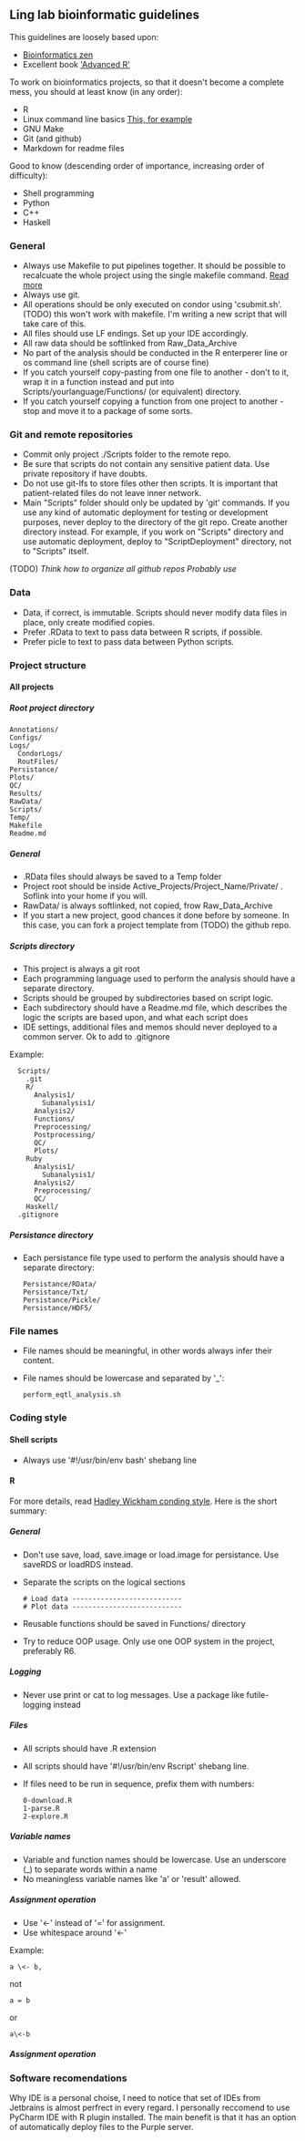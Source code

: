 ## Ling lab bioinformatic guidelines ##

This guidelines are loosely based upon:
- [Bioinformatics zen](http://www.bioinformaticszen.com)
- Excellent book ['Advanced R'](http://adv-r.had.co.nz/)

To work on bioinformatics projects, so that it doesn't become a complete mess, you should at least know (in any order):

- R
- Linux command line basics [This, for example](http://linuxcommand.org/)
- GNU Make
- Git (and github)
- Markdown for readme files

Good to know (descending order of importance, increasing order of difficulty):
- Shell programming
- Python
- C++
- Haskell

### General ###

- Always use Makefile to put pipelines together. It should be possible to recalcuate the whole project using the single makefile command. [Read more](http://www.bioinformaticszen.com/post/functional/)
- Always use git.
- All operations should be only executed on condor using 'csubmit.sh'. (TODO) this won't work with makefile. I'm writing a new script that will take care of this.
- All files should use LF endings. Set up your IDE accordingly.
- All raw data should be softlinked from Raw_Data_Archive
- No part of the analysis should be conducted in the R enterperer line or os command line (shell scripts are of course fine)
- If you catch yourself copy-pasting from one file to another - don't to it, wrap it in a function instead and put into Scripts/yourlanguage/Functions/ (or equivalent) directory.
- If you catch yourself copying a function from one project to another - stop and move it to a package of some sorts.

### Git and remote repositories ###

- Commit only project ./Scripts folder to the remote repo.
- Be sure that scripts do not contain any sensitive patient data. Use private repository if have doubts.
- Do not use git-lfs to store files other then scripts. It is important that patient-related files do not leave inner network.
- Main "Scripts" folder should only be updated by 'git' commands. If you use any kind of automatic deployment for testing or development purposes, never deploy to the directory of the git repo. Create another directory instead.
For example, if you work on "Scripts" directory and use automatic deployment, deploy to "ScriptDeployment" directory, not to "Scripts" itself.

(TODO)
*Think how to organize all github repos*
*Probably use*

### Data ###

- Data, if correct, is immutable. Scripts should never modify data files in place, only create modified copies.
- Prefer .RData to text to pass data between R scripts, if possible.
- Prefer picle to text to pass data between Python scripts.

### Project structure ###

#### All projects ####

##### Root project directory #####

    Annotations/
    Configs/
    Logs/
      CondorLogs/
      RoutFiles/
    Persistance/
    Plots/
    QC/
    Results/
    RawData/
    Scripts/
    Temp/
    Makefile
    Readme.md

##### General #####

  - .RData files should always be saved to a Temp folder
  - Project root should be inside Active_Projects/Project_Name/Private/ . Soflink into your home if you will.
  - RawData/ is always softlinked, not copied, frow Raw_Data_Archive
  - If you start a new project, good chances it done before by someone. In this case, you can fork a project template from (TODO) the github repo.

##### Scripts directory #####

- This project is always a git root
- Each programming language used to perform the analysis should have a separate directory.
- Scripts should be grouped by subdirectories based on script logic.
- Each subdirectory should have a Readme.md file, which describes the logic the scripts are based upon, and what each script does
- IDE settings, additional files and memos should never deployed to a common server. Ok to add to .gitignore

Example:

      Scripts/
        .git
        R/
          Analysis1/
            Subanalysis1/
          Analysis2/
          Functions/
          Preprocessing/
          Postprocessing/
          QC/
          Plots/
        Ruby
          Analysis1/
            Subanalysis1/
          Analysis2/
          Preprocessing/
          QC/
        Haskell/
      .gitignore

##### Persistance directory #####

- Each persistance file type used to perform the analysis should have a separate directory:

      Persistance/RData/
      Persistance/Txt/
      Persistance/Pickle/
      Persistance/HDF5/

### File names ###

- File names should be meaningful, in other words always infer their content.
- File names should be lowercase and separated by '_':

      perform_eqtl_analysis.sh

### Coding style ###

#### Shell scripts ####

- Always use '#!/usr/bin/env bash' shebang line

#### R ####

For more details, read [Hadley Wickham conding style](http://adv-r.had.co.nz/Style.html).
Here is the short summary:

##### *General* ######

- Don't use save, load, save.image or load.image for persistance. Use saveRDS or loadRDS instead.
- Separate the scripts on the logical sections

      # Load data ---------------------------
      # Plot data ---------------------------

- Reusable functions should be saved in Functions/ directory
- Try to reduce OOP usage. Only use one OOP system in the project, preferably R6.

##### *Logging* #####

- Never use print or cat to log messages. Use a package like futile-logging instead

##### *Files* ######

- All scripts should have .R extension
- All scripts should have '#!/usr/bin/env Rscript' shebang line.
- If files need to be run in sequence, prefix them with numbers:

      0-download.R
      1-parse.R
      2-explore.R

##### *Variable names* ######

- Variable and function names should be lowercase. Use an underscore (_) to separate words within a name
- No meaningless variable names like 'a' or 'result' allowed.

##### *Assignment operation* #####

- Use '<-' instead of '=' for assignment.
- Use whitespace around '<-'

Example:

    a \<- b,

  not

    a = b

  or

    a\<-b


##### *Assignment operation* #####

### Software recomendations ###

Why IDE is a personal choise, I need to notice that set of IDEs from Jetbrains is almost perfrect in every regard.
I personally reccomend to use PyCharm IDE with R plugin installed. The main benefit is that it has an option of automatically deploy files to the Purple server.
